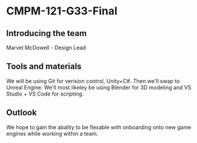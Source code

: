 # CMPM-121-G33-Final

## Introducing the team
Marvel McDowell - Design Lead






## Tools and materials
We will be using Git for verision control, Unity+C#. Then we'll swap to Unreal Engine. We'll most likeley be using Blender for 3D modeling and VS Studio + VS Code for scripting.

## Outlook
We hope to gain the abality to be flexable with onboarding onto new game engines while working within a team.
